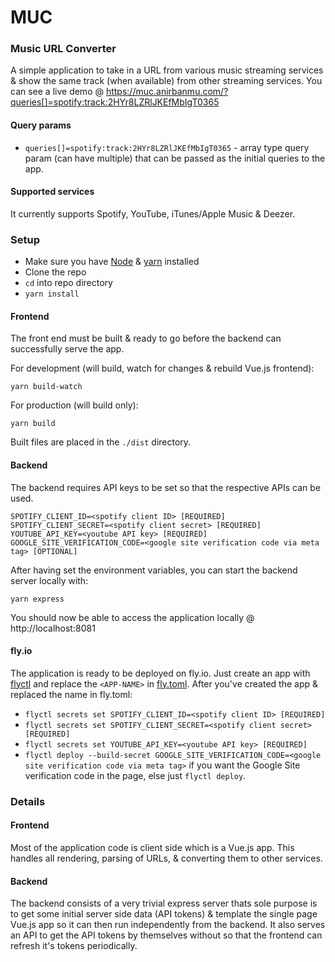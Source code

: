# MUC
### Music URL Converter
A simple application to take in a URL from various music streaming services & show the same track (when available) from other streaming services. You can see a live demo @ https://muc.anirbanmu.com/?queries[]=spotify:track:2HYr8LZRlJKEfMbIgT0365

#### Query params

- `queries[]=spotify:track:2HYr8LZRlJKEfMbIgT0365` - array type query param (can have multiple) that can be passed as the initial queries to the app.

#### Supported services

It currently supports Spotify, YouTube, iTunes/Apple Music & Deezer.

### Setup

- Make sure you have [Node](https://nodejs.org/en/download/package-manager/) & [yarn](https://yarnpkg.com/lang/en/docs/install) installed
- Clone the repo
- `cd` into repo directory
- `yarn install`

#### Frontend

The front end must be built & ready to go before the backend can successfully serve the app.

For development (will build, watch for changes & rebuild Vue.js frontend):

    yarn build-watch

For production (will build only):

    yarn build

Built files are placed in the `./dist` directory.

#### Backend

The backend requires API keys to be set so that the respective APIs can be used.

    SPOTIFY_CLIENT_ID=<spotify client ID> [REQUIRED]
    SPOTIFY_CLIENT_SECRET=<spotify client secret> [REQUIRED]
    YOUTUBE_API_KEY=<youtube API key> [REQUIRED]
    GOOGLE_SITE_VERIFICATION_CODE=<google site verification code via meta tag> [OPTIONAL]

After having set the environment variables, you can start the backend server locally with:

    yarn express

You should now be able to access the application locally @ http://localhost:8081

#### fly.io

The application is ready to be deployed on fly.io. Just create an app with [flyctl](https://fly.io/docs/flyctl/installing/) and replace the `<APP-NAME>` in [fly.toml](fly.toml). After you've created the app & replaced the name in fly.toml:
- `flyctl secrets set SPOTIFY_CLIENT_ID=<spotify client ID> [REQUIRED]`
- `flyctl secrets set SPOTIFY_CLIENT_SECRET=<spotify client secret> [REQUIRED]`
- `flyctl secrets set YOUTUBE_API_KEY=<youtube API key> [REQUIRED]`
- `flyctl deploy --build-secret GOOGLE_SITE_VERIFICATION_CODE=<google site verification code via meta tag>` if you want the Google Site verification code in the page, else just `flyctl deploy`.

### Details
#### Frontend
Most of the application code is client side which is a Vue.js app. This handles all rendering, parsing of URLs, & converting them to other services.

#### Backend
The backend consists of a very trivial express server thats sole purpose is to get some initial server side data (API tokens) & template the single page Vue.js app so it can then run independently from the backend. It also serves an API to get the API tokens by themselves without so that the frontend can refresh it's tokens periodically.
